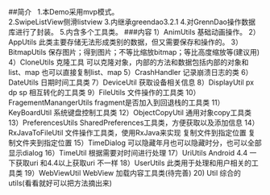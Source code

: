 ##简介  
1.本Demo采用mvp模式。<br>
2.SwipeListView侧滑listview
3.内继承greendao3.2.1
4.对GrennDao操作数据库进行了封装。
5.内含多个工具类。
###内容
 1）AnimUtils		基础动画操作。
 2）AppUtils		此类主要存储无法形成类别的数据，但又需要保存和操作的。
 3）BitmapUtils		保存图片；得到图片；不等比缩放bitmap；等比高度缩放等(建议用)
 4）CloneUtils		克隆工具 可以克隆对象，内部的方法和数据包括内部的对象和list、map 也可以直接复制list、map
 5）CrashHandler	记录崩溃日志的类
 6）DateUtils		日期时间工具类
 7）DeviceUtil		获取设备相关信息
 8）DisplayUtil		px dp sp 相互转化的工具类
 9）FileUtils		文件操作的工具类
10）FragementManangerUtils fragment是否加入到回退栈的工具类
11）KeyBoardUtil	系统键盘控制工具类
12）ObjectCopyUtil	通用对象copy工具类
13）PreferencesUtils	SharedPreferences工具类，方便获取以及添加信息
14）RxJavaToFileUtil	文件操作工具类，使用RxJava来实现 复制文件到指定位置 复制文件夹到指定位置
15）TimeDialog		可以隐藏年月也可以隐藏时分，也可以全部显示dialog
16）TimeUtil		根据需要对时间进行处理
17）UriUtils		Android 4.4 一下获取uri 和4.4以上获取uri 不一样
18）UserUtils		此类用于处理和用户相关的工具类
19）WebViewUtil		WebView 加载内容工具类(待完善)
20) Util		综合的utils(看看就好可以把方法摘出来)
